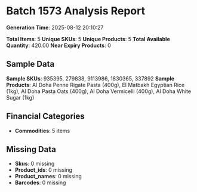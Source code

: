 # Batch 1573 Analysis Report

**Generation Time**: 2025-08-12 20:10:27

**Total Items**: 5
**Unique SKUs**: 5
**Unique Products**: 5
**Total Available Quantity**: 420.00
**Near Expiry Products**: 0

## Sample Data
**Sample SKUs**: 935395, 279838, 9113986, 1830365, 337892
**Sample Products**: Al Doha Penne Rigate Pasta (400g), El Matbakh Egyptian Rice (1kg), Al Doha Pasta Oats (400g), Al Doha Vermicelli (400g), Al Doha White Sugar (1kg)

## Financial Categories
- **Commodities**: 5 items

## Missing Data
- **Skus**: 0 missing
- **Product_ids**: 0 missing
- **Product_names**: 0 missing
- **Barcodes**: 0 missing
